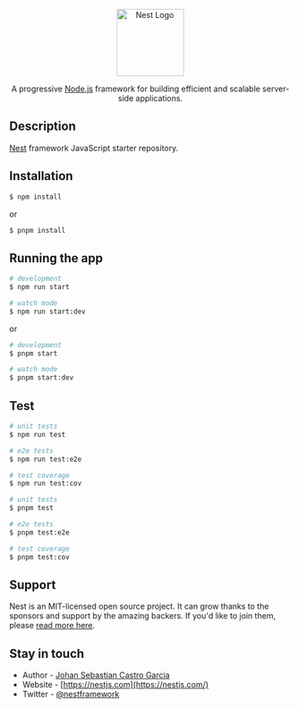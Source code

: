 <p align="center">
  <a href="http://nestjs.com/" target="blank"><img src="https://nestjs.com/img/logo-small.svg" width="120" alt="Nest Logo" /></a>
</p>

[travis-image]: https://api.travis-ci.org/nestjs/nest.svg?branch=master
[travis-url]: https://travis-ci.org/nestjs/nest
[linux-image]: https://img.shields.io/travis/nestjs/nest/master.svg?label=linux
[linux-url]: https://travis-ci.org/nestjs/nest

  <p align="center">A progressive <a href="http://nodejs.org" target="blank">Node.js</a> framework for building efficient and scalable server-side applications.</p>


## Description

[Nest](https://github.com/nestjs/nest) framework JavaScript starter repository.

## Installation

```bash
$ npm install
```

or

```bash
$ pnpm install
```

## Running the app

```bash
# development
$ npm run start

# watch mode
$ npm run start:dev
```

or

```bash
# development
$ pnpm start

# watch mode
$ pnpm start:dev
```

## Test

```bash
# unit tests
$ npm run test

# e2e tests
$ npm run test:e2e

# test coverage
$ npm run test:cov
```

```bash
# unit tests
$ pnpm test

# e2e tests
$ pnpm test:e2e

# test coverage
$ pnpm test:cov
```

## Support

Nest is an MIT-licensed open source project. It can grow thanks to the sponsors and support by the amazing backers. If you'd like to join them, please [read more here](https://docs.nestjs.com/support).

## Stay in touch

- Author - [Johan Sebastian Castro Garcia](https://twitter.com/castrogarciajs)
- Website - [https://nestjs.com](https://nestjs.com/)
- Twitter - [@nestframework](https://twitter.com/nestframework)
